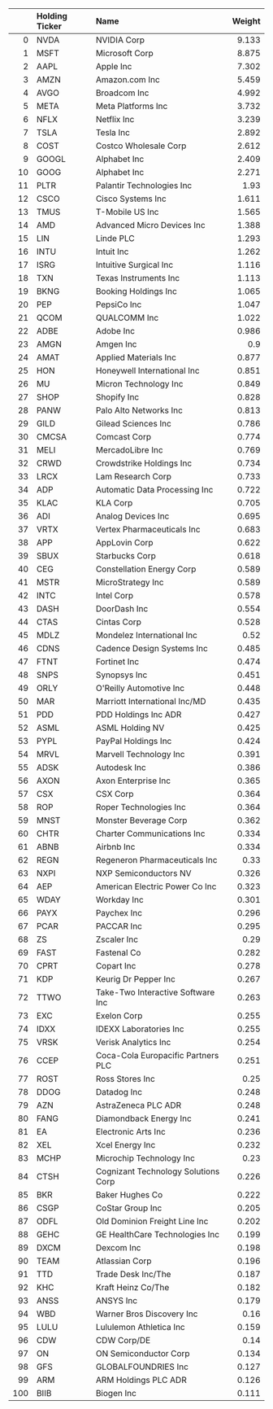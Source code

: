 |     | Holding Ticker   | Name                                |   Weight |
|----:|:-----------------|:------------------------------------|---------:|
|   0 | NVDA             | NVIDIA Corp                         |    9.133 |
|   1 | MSFT             | Microsoft Corp                      |    8.875 |
|   2 | AAPL             | Apple Inc                           |    7.302 |
|   3 | AMZN             | Amazon.com Inc                      |    5.459 |
|   4 | AVGO             | Broadcom Inc                        |    4.992 |
|   5 | META             | Meta Platforms Inc                  |    3.732 |
|   6 | NFLX             | Netflix Inc                         |    3.239 |
|   7 | TSLA             | Tesla Inc                           |    2.892 |
|   8 | COST             | Costco Wholesale Corp               |    2.612 |
|   9 | GOOGL            | Alphabet Inc                        |    2.409 |
|  10 | GOOG             | Alphabet Inc                        |    2.271 |
|  11 | PLTR             | Palantir Technologies Inc           |    1.93  |
|  12 | CSCO             | Cisco Systems Inc                   |    1.611 |
|  13 | TMUS             | T-Mobile US Inc                     |    1.565 |
|  14 | AMD              | Advanced Micro Devices Inc          |    1.388 |
|  15 | LIN              | Linde PLC                           |    1.293 |
|  16 | INTU             | Intuit Inc                          |    1.262 |
|  17 | ISRG             | Intuitive Surgical Inc              |    1.116 |
|  18 | TXN              | Texas Instruments Inc               |    1.113 |
|  19 | BKNG             | Booking Holdings Inc                |    1.065 |
|  20 | PEP              | PepsiCo Inc                         |    1.047 |
|  21 | QCOM             | QUALCOMM Inc                        |    1.022 |
|  22 | ADBE             | Adobe Inc                           |    0.986 |
|  23 | AMGN             | Amgen Inc                           |    0.9   |
|  24 | AMAT             | Applied Materials Inc               |    0.877 |
|  25 | HON              | Honeywell International Inc         |    0.851 |
|  26 | MU               | Micron Technology Inc               |    0.849 |
|  27 | SHOP             | Shopify Inc                         |    0.828 |
|  28 | PANW             | Palo Alto Networks Inc              |    0.813 |
|  29 | GILD             | Gilead Sciences Inc                 |    0.786 |
|  30 | CMCSA            | Comcast Corp                        |    0.774 |
|  31 | MELI             | MercadoLibre Inc                    |    0.769 |
|  32 | CRWD             | Crowdstrike Holdings Inc            |    0.734 |
|  33 | LRCX             | Lam Research Corp                   |    0.733 |
|  34 | ADP              | Automatic Data Processing Inc       |    0.722 |
|  35 | KLAC             | KLA Corp                            |    0.705 |
|  36 | ADI              | Analog Devices Inc                  |    0.695 |
|  37 | VRTX             | Vertex Pharmaceuticals Inc          |    0.683 |
|  38 | APP              | AppLovin Corp                       |    0.622 |
|  39 | SBUX             | Starbucks Corp                      |    0.618 |
|  40 | CEG              | Constellation Energy Corp           |    0.589 |
|  41 | MSTR             | MicroStrategy Inc                   |    0.589 |
|  42 | INTC             | Intel Corp                          |    0.578 |
|  43 | DASH             | DoorDash Inc                        |    0.554 |
|  44 | CTAS             | Cintas Corp                         |    0.528 |
|  45 | MDLZ             | Mondelez International Inc          |    0.52  |
|  46 | CDNS             | Cadence Design Systems Inc          |    0.485 |
|  47 | FTNT             | Fortinet Inc                        |    0.474 |
|  48 | SNPS             | Synopsys Inc                        |    0.451 |
|  49 | ORLY             | O'Reilly Automotive Inc             |    0.448 |
|  50 | MAR              | Marriott International Inc/MD       |    0.435 |
|  51 | PDD              | PDD Holdings Inc ADR                |    0.427 |
|  52 | ASML             | ASML Holding NV                     |    0.425 |
|  53 | PYPL             | PayPal Holdings Inc                 |    0.424 |
|  54 | MRVL             | Marvell Technology Inc              |    0.391 |
|  55 | ADSK             | Autodesk Inc                        |    0.386 |
|  56 | AXON             | Axon Enterprise Inc                 |    0.365 |
|  57 | CSX              | CSX Corp                            |    0.364 |
|  58 | ROP              | Roper Technologies Inc              |    0.364 |
|  59 | MNST             | Monster Beverage Corp               |    0.362 |
|  60 | CHTR             | Charter Communications Inc          |    0.334 |
|  61 | ABNB             | Airbnb Inc                          |    0.334 |
|  62 | REGN             | Regeneron Pharmaceuticals Inc       |    0.33  |
|  63 | NXPI             | NXP Semiconductors NV               |    0.326 |
|  64 | AEP              | American Electric Power Co Inc      |    0.323 |
|  65 | WDAY             | Workday Inc                         |    0.301 |
|  66 | PAYX             | Paychex Inc                         |    0.296 |
|  67 | PCAR             | PACCAR Inc                          |    0.295 |
|  68 | ZS               | Zscaler Inc                         |    0.29  |
|  69 | FAST             | Fastenal Co                         |    0.282 |
|  70 | CPRT             | Copart Inc                          |    0.278 |
|  71 | KDP              | Keurig Dr Pepper Inc                |    0.267 |
|  72 | TTWO             | Take-Two Interactive Software Inc   |    0.263 |
|  73 | EXC              | Exelon Corp                         |    0.255 |
|  74 | IDXX             | IDEXX Laboratories Inc              |    0.255 |
|  75 | VRSK             | Verisk Analytics Inc                |    0.254 |
|  76 | CCEP             | Coca-Cola Europacific Partners PLC  |    0.251 |
|  77 | ROST             | Ross Stores Inc                     |    0.25  |
|  78 | DDOG             | Datadog Inc                         |    0.248 |
|  79 | AZN              | AstraZeneca PLC ADR                 |    0.248 |
|  80 | FANG             | Diamondback Energy Inc              |    0.241 |
|  81 | EA               | Electronic Arts Inc                 |    0.236 |
|  82 | XEL              | Xcel Energy Inc                     |    0.232 |
|  83 | MCHP             | Microchip Technology Inc            |    0.23  |
|  84 | CTSH             | Cognizant Technology Solutions Corp |    0.226 |
|  85 | BKR              | Baker Hughes Co                     |    0.222 |
|  86 | CSGP             | CoStar Group Inc                    |    0.205 |
|  87 | ODFL             | Old Dominion Freight Line Inc       |    0.202 |
|  88 | GEHC             | GE HealthCare Technologies Inc      |    0.199 |
|  89 | DXCM             | Dexcom Inc                          |    0.198 |
|  90 | TEAM             | Atlassian Corp                      |    0.196 |
|  91 | TTD              | Trade Desk Inc/The                  |    0.187 |
|  92 | KHC              | Kraft Heinz Co/The                  |    0.182 |
|  93 | ANSS             | ANSYS Inc                           |    0.179 |
|  94 | WBD              | Warner Bros Discovery Inc           |    0.16  |
|  95 | LULU             | Lululemon Athletica Inc             |    0.159 |
|  96 | CDW              | CDW Corp/DE                         |    0.14  |
|  97 | ON               | ON Semiconductor Corp               |    0.134 |
|  98 | GFS              | GLOBALFOUNDRIES Inc                 |    0.127 |
|  99 | ARM              | ARM Holdings PLC ADR                |    0.126 |
| 100 | BIIB             | Biogen Inc                          |    0.111 |